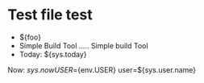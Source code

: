 # Test file test

* ${foo}
* Simple Build Tool ..... Simple build Tool
* Today: ${sys.today}

Now: ${sys.now} USER=${env.USER} user=${sys.user.name}
